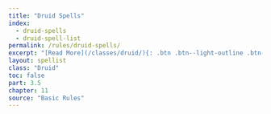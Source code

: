```yaml
---
title: "Druid Spells"
index:
  - druid-spells
  - druid-spell-list
permalink: /rules/druid-spells/
excerpt: "[Read More](/classes/druid/){: .btn .btn--light-outline .btn--small}"
layout: spellist
class: "Druid"
toc: false
part: 3.5
chapter: 11
source: "Basic Rules"
---
```

